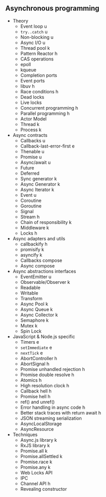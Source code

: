 ## Asynchronous programming

- Theory
  - Event loop u
  - `try..catch` u
  - Non-blocking u
  - Async I/O u
  - Thread pool k 
  - Pattern Reactor h
  - CAS operations 
  - epoll
  - kqueue
  - Completion ports
  - Event ports
  - libuv h
  - Race conditions h
  - Dead locks
  - Live locks
  - Concurrent programming h
  - Parallel programming h
  - Actor Model 
  - Thread k
  - Process k
- Async contracts
  - Callbacks u
  - Callback-last-error-first e
  - Thenable u
  - Promise u
  - Async/await u
  - Future
  - Deferred
  - Sync generator k
  - Async Generator k
  - Async Iterator k
  - Event u
  - Coroutine 
  - Goroutine
  - Signal
  - Stream h
  - Chain of responsibility k
  - Middleware k
  - Locks h
- Async adapters and utils
  - callbackify h
  - promisify k
  - asyncify k
  - Callbacks compose 
  - Async compose 
- Async abstractions interfaces
  - EventEmitter u
  - Observable/Observer k
  - Readable 
  - Writable 
  - Transform
  - Async Pool k
  - Async Queue k
  - Async Collector k
  - Semaphore k
  - Mutex k
  - Spin Lock 
- JavaScript & Node.js specific
  - Timers e
  - `setImmediate` e
  - `nextTick` e
  - AbortController h
  - AbortSignal h
  - Promise unhandled rejection h
  - Promise double resolve h
  - Atomics h
  - High resolution clock h
  - Callback hell h
  - Promise hell h
  - ref() and unref() 
  - Error handling in async code h
  - Better stack traces with return await h
  - JSON streaming serialization
  - AsyncLocalStorage
  - AsyncResource
- Techniques
  - Async.js library k
  - RxJS library k
  - Promise.all k
  - Promise.allSettled k
  - Promise.race k
  - Promise.any k
  - Web Locks API
  - IPC
  - Channel API h
  - Revealing constructor
